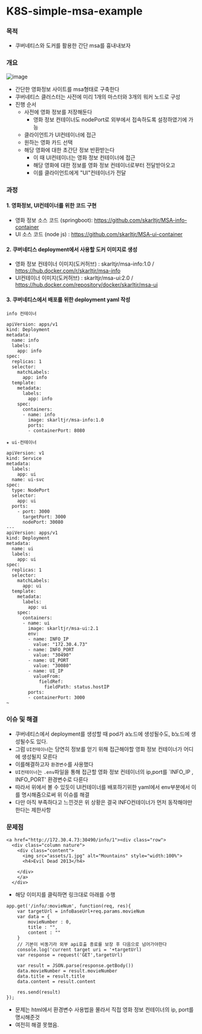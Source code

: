# K8S-simple-msa-example

### 목적
- 쿠버네티스와 도커를 활용한 간단 msa를 흉내내보자

### 개요
![image](https://user-images.githubusercontent.com/62214428/149953735-ad629f3c-d7a6-4f1a-97c9-f1540383ec5f.png)
- 간단한 영화정보 사이트를 msa형태로 구축한다
- 쿠버네티스 클러스터는 사전에 미리 1개의 마스터와 3개의 워커 노드로 구성
- 진행 순서
  - 사전에 영화 정보를 저장해둔다
    - 영화 정보 컨테이너도 nodePort로 외부에서 접속하도록 설정하였기에 가능
  - 클라이언트가 UI컨테이너에 접근
  - 원하는 영화 카드 선택
  - 해당 영화에 대한 초간단 정보 반환받는다
    - 이 때 UI컨테이너는 영화 정보 컨테이너에 접근
    - 해당 영화에 대한 정보를 영화 정보 컨테이너로부터 전달받아오고
    - 이를 클라이언트에게 "UI"컨테이너가 전달


### 과정
#### 1. 영화정보, UI컨테이너를 위한 코드 구현
  - 영화 정보 소스 코드 (springboot): https://github.com/skarltjr/MSA-info-container
  - UI 소스 코드 (node js) : https://github.com/skarltjr/MSA-ui-container
#### 2. 쿠버네티스 deployment에서 사용할 도커 이미지로 생성
  - 영화 정보 컨테이너 이미지(도커허브) : skarltjr/msa-info:1.0  / https://hub.docker.com/r/skarltjr/msa-info
  - UI컨테이너 이미지(도커허브) : skarltjr/msa-ui:2.0 / https://hub.docker.com/repository/docker/skarltjr/msa-ui
#### 3. 쿠버네티스에서 배포를 위한 deployment yaml 작성
```
info 컨테이너 

apiVersion: apps/v1
kind: Deployment
metadata:
  name: info
  labels:
    app: info
spec:
  replicas: 1
  selector:
    matchLabels:
      app: info
  template:
    metadata:
      labels:
        app: info
    spec:
      containers:
      - name: info
        image: skarltjr/msa-info:1.0
        ports:
        - containerPort: 8080
```

```
★ ui-컨테이너

apiVersion: v1
kind: Service
metadata:
  labels:
    app: ui
  name: ui-svc
spec:
  type: NodePort
  selector:
    app: ui
  ports:
    - port: 3000
      targetPort: 3000
      nodePort: 30080
---
apiVersion: apps/v1
kind: Deployment
metadata:
  name: ui
  labels:
    app: ui
spec:
  replicas: 1
  selector:
    matchLabels:
      app: ui
  template:
    metadata:
      labels:
        app: ui
    spec:
      containers:
      - name: ui
        image: skarltjr/msa-ui:2.1
        env:
        - name: INFO_IP
          value: "172.30.4.73"
        - name: INFO_PORT
          value: "30490"
        - name: UI_PORT
          value: "30080"
        - name: UI_IP
          valueFrom:
            fieldRef:
              fieldPath: status.hostIP
        ports:
        - containerPort: 3000
~                                        
```
### 이슈 및 해결
- 쿠버네티스에서 deployment를 생성할 때 pod가 a노드에 생성될수도, b노드에 생성될수도 있다.
- 그럼 `UI컨테이너`는 당연히 정보를 얻기 위해 접근해야할 영화 정보 컨테이너가 어디에 생성될지 모른다
- 이를해결하고자 `환경변수`를 사용했다
- `UI컨테이너`는 `.env`파일을 통해 접근할 영화 정보 컨테이너의 ip,port를 `INFO_IP , INFO_PORT' 환경변수로 다룬다
- 따라서 위에서 볼 수 있듯이 UI컨테이너를 배포하기위한 yaml에서 env부분에서 이를 명시해줌으로써 위 이슈를 해결
- 다만 아직 부족하다고 느낀것은 위 상황은 결국 INFO컨테이너가 먼저 동작해야만한다는 제한사항
### 문제점
```
<a href="http://172.30.4.73:30490/info/1"><div class="row">
  <div class="column nature">
    <div class="content">
      <img src="assets/1.jpg" alt="Mountains" style="width:100%">
      <h4>Evil Dead 2013</h4>
      
    </div>
    </a>
  </div>
```
- 해당 이미지를 클릭하면 링크대로 아래를 수행
```
app.get('/info/:movieNum', function(req, res){
    var targetUrl = infoBaseUrl+req.params.movieNum
    var data = {
        movieNumber : 0,
        title : "",
        content : ""
    }
    // 기본이 비동기라 외부 api호출 종료를 보장 후 다음으로 넘어가야한다
    console.log('current target uri = '+targetUrl)
    var response = request('GET',targetUrl)

    var result = JSON.parse(response.getBody())
    data.movieNumber = result.movieNumber
    data.title = result.title
    data.content = result.content

    res.send(result)
});
```
- 문제는 html에서 환경변수 사용법을 몰라서 직접 영화 정보 컨테이너의 ip, port를 명시해준것
- 여전히 해결 못했음.










